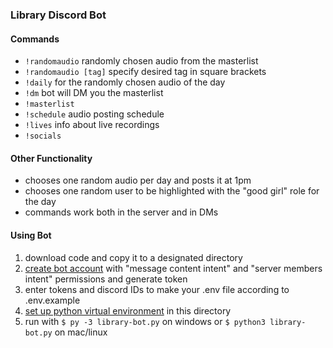 ### Library Discord Bot

#### Commands
- `!randomaudio` randomly chosen audio from the masterlist
- `!randomaudio [tag]` specify desired tag in square brackets
- `!daily` for the randomly chosen audio of the day
- `!dm` bot will DM you the masterlist
- `!masterlist`
- `!schedule` audio posting schedule
- `!lives` info about live recordings
- `!socials`

#### Other Functionality
- chooses one random audio per day and posts it at 1pm
- chooses one random user to be highlighted with the "good girl" role for the day
- commands work both in the server and in DMs

#### Using Bot
1. download code and copy it to a designated directory 
2. [create bot account](https://discordpy.readthedocs.io/en/stable/discord.html) with "message content intent" and "server members intent" permissions and generate token
3. enter tokens and discord IDs to make your .env file according to .env.example
4. [set up python virtual environment](https://discordpy.readthedocs.io/en/stable/intro.html#virtual-environments) in this directory
5. run with `$ py -3 library-bot.py` on windows or `$ python3 library-bot.py` on mac/linux
